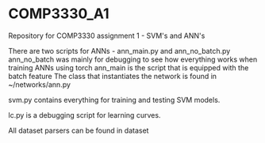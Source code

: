 # COMP3330_A1
Repository for COMP3330 assignment 1 - SVM's and ANN's

There are two scripts for ANNs - ann_main.py and ann_no_batch.py
ann_no_batch was mainly for debugging to see how everything works when training ANNs using torch
ann_main is the script that is equipped with the batch feature
The class that instantiates the network is found in ~/networks/ann.py

svm.py contains everything for training and testing SVM models.

lc.py is a debugging script for learning curves.

All dataset parsers can be found in dataset